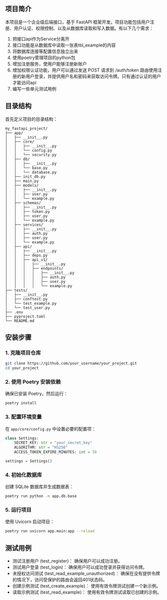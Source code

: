 ## 项目简介

本项目是一个企业级后端接口，基于 FastAPI 框架开发。项目功能包括用户注册、用户认证、权限控制、以及从数据库读取和写入数据。有以下几个需求：

1. 把接口api作为Service分离开 
2. 接口功能是从数据库中读取一张表tbl_example的内容 
3. 将数据库连接等配置信息独立出来 
4. 使用poetry管理项目的python包 
5. 增加注册服务，使用户能够注册新账户
6. 增加权限认证功能，用户可以通过发送 POST 请求到 /auth/token 路由使用注册的新用户登录，并提供用户名和密码来获取访问令牌。只有通过认证的用户才能访问api 
7. 编写一些单元测试用例



## 目录结构
首先定义项目的目录结构：

```
my_fastapi_project/
├── app/
│   ├── __init__.py
│   ├── core/
│   │   ├── __init__.py
│   │   └── config.py
│   │   └── security.py
│   ├── db/
│   │   ├── __init__.py
│   │   └── base.py
│   │   └── database.py
│   ├── init_db.py
│   ├── main.py
│   ├── models/
│   │   ├── __init__.py
│   │   ├── user.py
│   │   └── example.py
│   ├── schemas/
│   │   ├── __init__.py
│   │   ├── token.py
│   │   ├── user.py
│   │   └── example.py
│   ├── services/
│   │   ├── __init__.py
│   │   ├── auth.py
│   │   ├── user.py
│   │   └── example.py
│   ├── api/
│   │   ├── __init__.py
│   │   ├── deps.py
│   │   ├── api_v1/
│   │   │   ├── __init__.py
│   │   │   ├── endpoints/
│   │   │   │   ├── __init__.py
│   │   │   │   ├── auth.py
│   │   │   │   ├── user.py
│   │   │   │   └── example.py
├── tests/
│   ├── __init__.py
│   ├── conftest.py
│   └── test_example.py
│   └── test_user.py
├── .env
├── pyproject.toml
└── README.md
```

## 安装步骤

### 1. 克隆项目仓库

``` bash
git clone https://github.com/your_username/your_project.git
cd your_project
```

### 2. 使用 Poetry 安装依赖

确保已安装 Poetry，然后运行：

``` bash
poetry install
```

### 3. 配置环境变量

在 `app/core/config.py` 中设置必要的配置项：

``` python
class Settings:
    SECRET_KEY: str = "your_secret_key"
    ALGORITHM: str = "HS256"
    ACCESS_TOKEN_EXPIRE_MINUTES: int = 30

settings = Settings()
```

### 4. 初始化数据库

创建 SQLite 数据库并生成数据表：

``` bash
poetry run python -m app.db.base
```

### 5. 运行项目

使用 Uvicorn 启动项目：

``` bash
poetry run uvicorn app.main:app --reload
```

## 测试用例

- 测试注册用户 (test_register)： 确保用户可以成功注册。
- 测试用户登录 (test_login)： 确保用户可以成功登录并获得访问令牌。
- 未授权访问测试 (test_read_example_unauthorized)： 确保在没有提供令牌的情况下，访问受保护的路由会返回401状态码。
- 创建示例测试 (test_create_example)： 使用有效令牌测试创建一个新示例。
- 读取示例测试 (test_read_example)： 使用有效令牌测试读取已创建的示例。